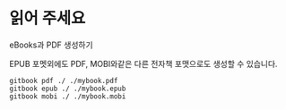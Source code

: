 # 읽어 주세요

eBooks과 PDF 생성하기 

EPUB 포멧외에도 PDF, MOBI와같은 다른 전자책 포맷으로도 생성할 수 있습니다.
```
gitbook pdf ./ ./mybook.pdf
gitbook epub ./ ./mybook.epub
gitbook mobi ./ ./mybook.mobi
```